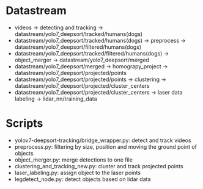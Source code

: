 # Datastream
- videos -> detecting and tracking -> datastream/yolo7_deepsort/tracked/humans(dogs)
- datastream/yolo7_deepsort/tracked/humans(dogs) -> preprocess -> datastream/yolo7_deepsort/filtered/humans(dogs)
- datastream/yolo7_deepsort/tracked/filtered/humans(dogs) -> object_merger -> datastream/yolo7_deepsort/merged
- datastream/yolo7_deepsort/merged -> homograpy_project -> datastream/yolo7_deepsort/projected/points
- datastream/yolo7_deepsort/projected/points -> clustering -> datastream/yolo7_deepsort/projected/cluster_centers
- datastream/yolo7_deepsort/projected/cluster_centers -> laser data labeling -> lidar_nn/training_data

# Scripts
- yolov7-deepsort-tracking/bridge_wrapper.py: detect and track videos
- preprocess.py: filtering by size, position and moving the ground point of objects
- object_merger.py: merge detections to one file
- clustering_and_tracking_new.py: cluster and track projected points
- laser_labeling.py: assign object to the laser points
- legdetect_node.py: detect objects based on lidar data